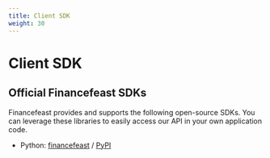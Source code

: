 ```yaml
---
title: Client SDK
weight: 30
---
```


# Client SDK
## Official Financefeast SDKs
Financefeast provides and supports the following open-source SDKs. You can leverage these libraries to easily access our API in your own application code.

- Python: [financefeast](https://github.com/financefeast/python_client) /
[PyPI](https://pypi.org/project/financefeast/)
  